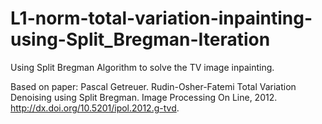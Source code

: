 # L1-norm-total-variation-inpainting-using-Split_Bregman-Iteration
Using Split Bregman Algorithm to solve the TV image inpainting.

Based on paper: Pascal Getreuer. Rudin-Osher-Fatemi Total Variation Denoising using Split Bregman. Image
Processing On Line, 2012. http://dx.doi.org/10.5201/ipol.2012.g-tvd.

